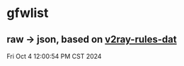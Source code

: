 # gfwlist
## raw -> json, based on [v2ray-rules-dat](https://github.com/Loyalsoldier/v2ray-rules-dat)
Fri Oct  4 12:00:54 PM CST 2024

